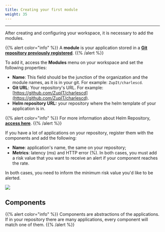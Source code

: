```yaml
---
title: Creating your first module
weight: 35
---
```


---

After creating and configuring your workspace, it is necessary to add the modules.

{{% alert color="info" %}}
A **module** is your application stored in a [**Git repository previously registered**](https://docs.charlescd.io/get-started/defining-a-workspace).
{{% /alert %}}

To add it, access the **Modules** menu on your workspace and set the following properties:

* **Name**: This field should be the junction of the organization and the module names, as it is in your git. For example: `ZupIt/charlescd`.
* **Git URL**: Your repository's URL. For example: [https://github.com/ZupIT/charlescd](https://github.com/ZupIT/charlescd).
* **Helm repository URL:**  your repository where the helm template of your application is in. 

{{% alert color="info" %}}
For more information about Helm Repository, [**access here**](how-to-configure-chart-template). 
{{% /alert %}}

If you have a lot of applications on your repository, register them with the components and add the following:

* **Name**: application's name, the same on your repository;
* **Metrics**: latency \(ms\) and HTTP error \(%\). In both cases, you must add a risk value that you want to receive an alert if your component reaches the rate. 

In both cases, you need to inform the minimum risk value you'd like to be alerted.

![](//image%20%2813%29.png)

## Components

{{% alert color="info" %}}
Components are abstractions of the applications. If in your repository there are many applications, every component will match one of them.
{{% /alert %}}
